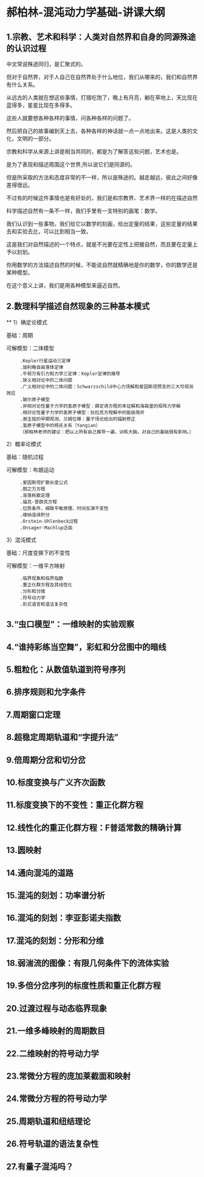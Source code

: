 # 郝柏林-混沌动力学基础-讲课大纲
## 1.宗教、艺术和科学：人类对自然界和自身的同源殊途的认识过程

中文常说殊途同归，是汇聚式的。

但对于自然界，对于人自己在自然界处于什么地位，我们从哪来的，我们和自然界有什么关系。

从远古的人类就在想这些事情，打猎吃饱了，晚上有月亮，躺在草地上，天比现在蓝得多，星星比现在多得多。

这些人就要想各种各样的事情，问各种各样的问题了。

然后把自己的故事编到天上去，各种各样的神话就一点一点地出来。这是人类的文化，文明的一部分。

宗教和科学从来源上讲是相当共同的，都是为了解答这些问题，艺术也是。

是为了表现和描述周围这个世界,所以说它们是同源的。

但是所采取的方法和态度非常的不一样，所以是殊途的。越走越远，彼此之间好像差得很远。

不过有的时候这件事情也是有好处的，我们是和宗教界、艺术界一样的在描述自然

科学描述自然有一条不一样，我们手里有一支特别的画笔：数学。

我们认识到一些事物，我们给它以数学的刻画，给出定量的结果，这些定量的结果去和实验去比，可以比到相当一致。

这是我们对自然描述的一个特点，就是不光要在定性上把握自然，而且要在定量上予以刻划。

你用数学的方法描述自然的时候，不能说自然就精确地是你的数学，你的数学还是某种模型。

在这个意义上讲，我们是用各种模型来逼近自然。

## 2.数理科学描述自然现象的三种基本模式

** 1）确定论模式

基础：周期             

可解模型：二体模型

         .Kepler行星运动三定律
         .伽利略自由落体定律
         .牛顿万有引力和力学三定律：Kepler定律的推导
         .狭义相对论中的二体问题
         .广义相对论中的二体问题：Schwarzschild中心力场解和爱因斯坦预言的三大可观测效应
         .玻尔原子模型
         .非相对论性量子力学的氢原子模型：薛定谔方程的本征解和海森堡的矩阵力学解
         .相对论性量子力学的氢原子模型：狄拉克方程解中的能级简并
         .谢玉铭的早期观测、兰姆位移：量子场论给出的辐射修正
         .氢原子模型中的杨氏关系（Yangian）
         （郝柏林老师的建议：把以上所有自己推导一遍，训练大脑，对自己的基础很有影响。）
         
2）概率论模式           

基础：随机过程           

可解模型：布朗运动

         .爱因斯坦扩散长度公式
         .朗之万方程
         .涨落耗散定理
         .福克-普朗克方程
         .位势条件、细致平衡原理、时间反演不变性
         .维纳连续积分
         .Orstein-Uhlenbeck过程
         .Onsager-Machlup泛函
         
3）混沌模式            

基础：尺度变换下的不变性               

可解模型：一维平方映射

         .临界现象和临界指数
         .重正化群方程及其线性化
         .分形和分维
         .符号动力学
         .形式语言和语法复杂性
         
## 3.“虫口模型”：一维映射的实验观察
## 4.“谁持彩练当空舞”，彩虹和分岔图中的暗线
## 5.粗粒化：从数值轨道到符号序列
## 6.排序规则和允字条件
## 7.周期窗口定理
## 8.超稳定周期轨道和“字提升法”
## 9.倍周期分岔和切分岔
## 10.标度变换与广义齐次函数
## 11.标度变换下的不变性：重正化群方程
## 12.线性化的重正化群方程：F普适常数的精确计算
## 13.圆映射
## 14.通向混沌的道路
## 15.混沌的刻划：功率谱分析
## 16.混沌的刻划：李亚彭诺夫指数
## 17.混沌的刻划：分形和分维
## 18.弱湍流的图像：有限几何条件下的流体实验
## 19.多倍分岔序列的标度性质和重正化群方程
## 20.过渡过程与动态临界现象
## 21.一维多峰映射的周期数目
## 22.二维映射的符号动力学
## 23.常微分方程的庞加莱截面和映射
## 24.常微分方程的符号动力学
## 25.周期轨道和纽结理论
## 26.符号轨道的语法复杂性
## 27.有量子混沌吗？
